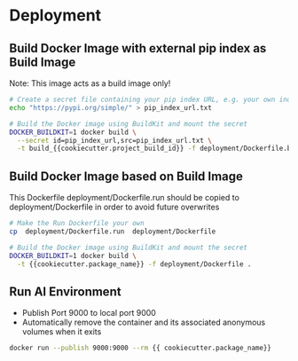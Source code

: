 # Deployment
## Build Docker Image with external pip index as Build Image
Note: This image acts as a build image only!
```bash
# Create a secret file containing your pip index URL, e.g. your own index
echo "https://pypi.org/simple/" > pip_index_url.txt

# Build the Docker image using BuildKit and mount the secret
DOCKER_BUILDKIT=1 docker build \
  --secret id=pip_index_url,src=pip_index_url.txt \
  -t build_{{cookiecutter.project_build_id}} -f deployment/Dockerfile.build .
```
## Build Docker Image based on Build Image 
This Dockerfile deployment/Dockerfile.run should be copied to deployment/Dockerfile in order to avoid future overwrites
```bash
# Make the Run Dockerfile your own
cp  deployment/Dockerfile.run  deployment/Dockerfile

# Build the Docker image using BuildKit and mount the secret
DOCKER_BUILDKIT=1 docker build \
  -t {{cookiecutter.package_name}} -f deployment/Dockerfile .
```
## Run AI Environment
* Publish Port 9000 to local port 9000
* Automatically remove the container and its associated anonymous volumes when it exits
 
```bash
docker run --publish 9000:9000 --rm {{ cookiecutter.package_name}}
```
